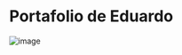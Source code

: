 # Portafolio de Eduardo

![image](https://github.com/user-attachments/assets/7e162b8b-a730-48ae-9a19-31533cb2e8f8)

